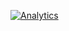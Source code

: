 
	
[![Analytics](https://ga-beacon.appspot.com/UA-78646709-2/starter-academic/readme?pixel)](https://github.com/igrigorik/ga-beacon)
